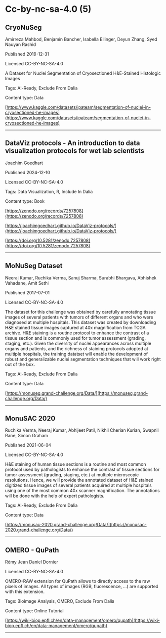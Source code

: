 # Cc-by-nc-sa-4.0 (5)
## CryoNuSeg

Amirreza Mahbod, Benjamin Bancher, Isabella Ellinger, Deyun Zhang, Syed Nauyan Rashid

Published 2019-12-31

Licensed CC-BY-NC-SA-4.0



A Dataset for Nuclei Segmentation of Cryosectioned H&E-Stained Histologic Images

Tags: Ai-Ready, Exclude From Dalia

Content type: Data

[https://www.kaggle.com/datasets/ipateam/segmentation-of-nuclei-in-cryosectioned-he-images](https://www.kaggle.com/datasets/ipateam/segmentation-of-nuclei-in-cryosectioned-he-images)


---

## DataViz protocols - An introduction to data visualization protocols for wet lab scientists

Joachim Goedhart

Published 2024-12-10

Licensed CC-BY-NC-SA-4.0



Tags: Data Visualization, R, Include In Dalia

Content type: Book

[https://zenodo.org/records/7257808](https://zenodo.org/records/7257808)

[https://joachimgoedhart.github.io/DataViz-protocols/](https://joachimgoedhart.github.io/DataViz-protocols/)

[https://doi.org/10.5281/zenodo.7257808](https://doi.org/10.5281/zenodo.7257808)


---

## MoNuSeg Dataset

Neeraj Kumar, Ruchika Verma, Sanuj Sharma, Surabhi Bhargava, Abhishek Vahadane, Amit Sethi

Published 2017-07-01

Licensed CC-BY-NC-SA-4.0



The dataset for this challenge was obtained by carefully annotating tissue images of several patients with tumors of different organs and who were diagnosed at multiple hospitals. This dataset was created by downloading H&E stained tissue images captured at 40x magnification from TCGA archive. H&E staining is a routine protocol to enhance the contrast of a tissue section and is commonly used for tumor assessment (grading, staging, etc.). Given the diversity of nuclei appearances across multiple organs and patients, and the richness of staining protocols adopted at multiple hospitals, the training datatset will enable the development of robust and generalizable nuclei segmentation techniques that will work right out of the box.

Tags: Ai-Ready, Exclude From Dalia

Content type: Data

[https://monuseg.grand-challenge.org/Data/](https://monuseg.grand-challenge.org/Data/)


---

## MonuSAC 2020

Ruchika Verma, Neeraj Kumar, Abhijeet Patil, Nikhil Cherian Kurian, Swapnil Rane, Simon Graham

Published 2021-06-04

Licensed CC-BY-NC-SA-4.0



H&E staining of human tissue sections is a routine and most common protocol used by pathologists to enhance the contrast of tissue sections for tumor assessment (grading, staging, etc.) at multiple microscopic resolutions. Hence, we will provide the annotated dataset of H&E stained digitized tissue images of several patients acquired at multiple hospitals using one of the most common 40x scanner magnification. The annotations will be done with the help of expert pathologists.

Tags: Ai-Ready, Exclude From Dalia

Content type: Data

[https://monusac-2020.grand-challenge.org/Data/](https://monusac-2020.grand-challenge.org/Data/)


---

## OMERO - QuPath

Rémy Jean Daniel Dornier

Licensed CC-BY-NC-SA-4.0



OMERO-RAW extension for QuPath allows to directly access to the raw pixels of images. All types of images (RGB, fluorescence, ...) are supported with this extension.

Tags: Bioimage Analysis, OMERO, Exclude From Dalia

Content type: Online Tutorial

[https://wiki-biop.epfl.ch/en/data-management/omero/qupath](https://wiki-biop.epfl.ch/en/data-management/omero/qupath)


---


